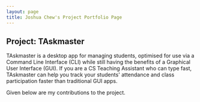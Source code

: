 ```yaml
---
layout: page
title: Joshua Chew's Project Portfolio Page
---
```


## Project: TAskmaster

TAskmaster is a desktop app for managing students, optimised for use 
via a Command Line Interface (CLI) while still having the benefits of 
a Graphical User Interface (GUI). If you are a CS Teaching Assistant 
who can type fast, TAskmaster can help you track your students' 
attendance and class participation faster than traditional GUI apps.

Given below are my contributions to the project.